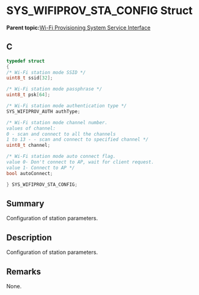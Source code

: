 # SYS\_WIFIPROV\_STA\_CONFIG Struct

**Parent topic:**[Wi-Fi Provisioning System Service Interface](GUID-EC779F2A-1DDD-4F5A-A648-47DE4498A25F.md)

## C

```c
typedef struct
{
/* Wi-Fi station mode SSID */
uint8_t ssid[32];

/* Wi-Fi station mode passphrase */
uint8_t psk[64];

/* Wi-Fi station mode authentication type */
SYS_WIFIPROV_AUTH authType;

/* Wi-Fi station mode channel number.
values of channel:
0 - scan and connect to all the channels
1 to 13 - - scan and connect to specified channel */
uint8_t channel;

/* Wi-Fi station mode auto connect flag.
value 0- Don't connect to AP, wait for client request.
value 1- Connect to AP */
bool autoConnect;

} SYS_WIFIPROV_STA_CONFIG;

```

## Summary

Configuration of station parameters.

## Description

Configuration of station parameters.

## Remarks

None.

